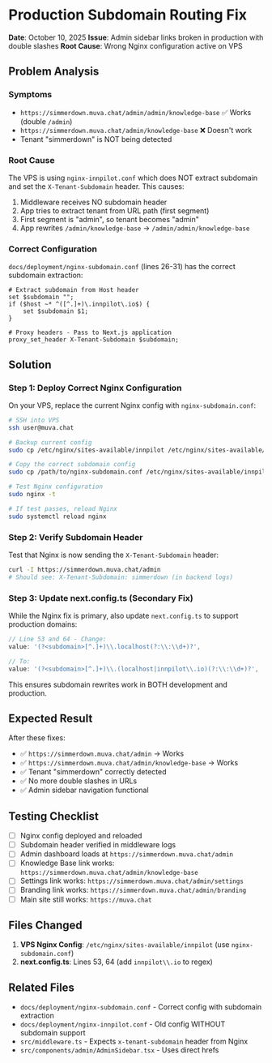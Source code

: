 # Production Subdomain Routing Fix

**Date**: October 10, 2025
**Issue**: Admin sidebar links broken in production with double slashes
**Root Cause**: Wrong Nginx configuration active on VPS

## Problem Analysis

### Symptoms
- `https://simmerdown.muva.chat/admin/admin/knowledge-base` ✅ Works (double `/admin`)
- `https://simmerdown.muva.chat/admin/knowledge-base` ❌ Doesn't work
- Tenant "simmerdown" is NOT being detected

### Root Cause
The VPS is using `nginx-innpilot.conf` which does NOT extract subdomain and set the `X-Tenant-Subdomain` header. This causes:

1. Middleware receives NO subdomain header
2. App tries to extract tenant from URL path (first segment)
3. First segment is "admin", so tenant becomes "admin"
4. App rewrites `/admin/knowledge-base` → `/admin/admin/knowledge-base`

### Correct Configuration
`docs/deployment/nginx-subdomain.conf` (lines 26-31) has the correct subdomain extraction:

```nginx
# Extract subdomain from Host header
set $subdomain "";
if ($host ~* ^([^.]+)\.innpilot\.io$) {
    set $subdomain $1;
}

# Proxy headers - Pass to Next.js application
proxy_set_header X-Tenant-Subdomain $subdomain;
```

## Solution

### Step 1: Deploy Correct Nginx Configuration

On your VPS, replace the current Nginx config with `nginx-subdomain.conf`:

```bash
# SSH into VPS
ssh user@muva.chat

# Backup current config
sudo cp /etc/nginx/sites-available/innpilot /etc/nginx/sites-available/innpilot.backup

# Copy the correct subdomain config
sudo cp /path/to/nginx-subdomain.conf /etc/nginx/sites-available/innpilot

# Test Nginx configuration
sudo nginx -t

# If test passes, reload Nginx
sudo systemctl reload nginx
```

### Step 2: Verify Subdomain Header

Test that Nginx is now sending the `X-Tenant-Subdomain` header:

```bash
curl -I https://simmerdown.muva.chat/admin
# Should see: X-Tenant-Subdomain: simmerdown (in backend logs)
```

### Step 3: Update next.config.ts (Secondary Fix)

While the Nginx fix is primary, also update `next.config.ts` to support production domains:

```typescript
// Line 53 and 64 - Change:
value: '(?<subdomain>[^.]+)\\.localhost(?:\\:\\d+)?',

// To:
value: '(?<subdomain>[^.]+)\\.(localhost|innpilot\\.io)(?:\\:\\d+)?',
```

This ensures subdomain rewrites work in BOTH development and production.

## Expected Result

After these fixes:

- ✅ `https://simmerdown.muva.chat/admin` → Works
- ✅ `https://simmerdown.muva.chat/admin/knowledge-base` → Works
- ✅ Tenant "simmerdown" correctly detected
- ✅ No more double slashes in URLs
- ✅ Admin sidebar navigation functional

## Testing Checklist

- [ ] Nginx config deployed and reloaded
- [ ] Subdomain header verified in middleware logs
- [ ] Admin dashboard loads at `https://simmerdown.muva.chat/admin`
- [ ] Knowledge Base link works: `https://simmerdown.muva.chat/admin/knowledge-base`
- [ ] Settings link works: `https://simmerdown.muva.chat/admin/settings`
- [ ] Branding link works: `https://simmerdown.muva.chat/admin/branding`
- [ ] Main site still works: `https://muva.chat`

## Files Changed

1. **VPS Nginx Config**: `/etc/nginx/sites-available/innpilot` (use `nginx-subdomain.conf`)
2. **next.config.ts**: Lines 53, 64 (add `innpilot\\.io` to regex)

## Related Files

- `docs/deployment/nginx-subdomain.conf` - Correct config with subdomain extraction
- `docs/deployment/nginx-innpilot.conf` - Old config WITHOUT subdomain support
- `src/middleware.ts` - Expects `x-tenant-subdomain` header from Nginx
- `src/components/admin/AdminSidebar.tsx` - Uses direct hrefs
